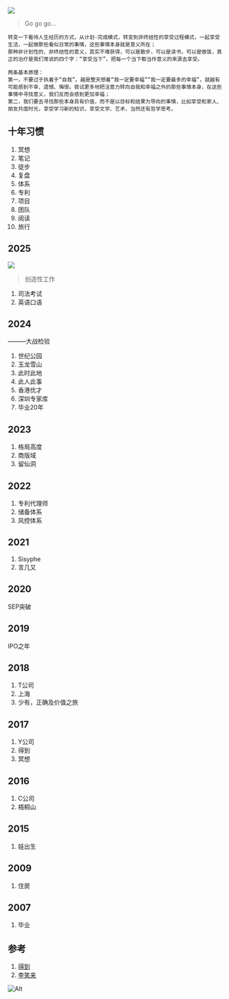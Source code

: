 

![](https://github.com/user-attachments/assets/8987e9bc-a61b-41ac-91a7-c993ec312fa9)
> Go go go...

```
转变一下看待人生经历的方式，从计划-完成模式，转变到非终结性的享受过程模式，一起享受生活，一起做那些看似日常的事情，这些事情本身就是意义所在；
那种非计划性的、非终结性的意义，其实不难获得，可以是散步，可以是读书，可以是做饭，真正的治疗是我们常说的四个字：“享受当下”，把每一个当下都当作意义的来源去享受。

两条基本原理：
第一，不要过于执着于“自我”。越是整天想着“我一定要幸福”“我一定要最多的幸福”，就越有可能感到不幸、遗憾、悔恨。尝试更多地把注意力转向自我和幸福之外的那些事情本身，在这些事情中寻找意义，我们反而会感到更加幸福；
第二，我们要去寻找那些本身具有价值，而不是以目标和结果为导向的事情，比如享受和家人、朋友共度时光，享受学习新的知识，享受文学、艺术，当然还有哲学思考。
```

## 十年习惯

1. 冥想
2. 笔记
3. 徒步
4. 复盘
5. 体系
6. 专利
7. 项目
8. 团队
9. 阅读
10. 旅行

## 2025

![](https://github.com/user-attachments/assets/d5e21d89-9034-4afa-b727-275584d023a3)
> 创造性工作

1. 司法考试
2. 英语口语

## 2024

———大战检验

1. 世纪公园
2. 玉龙雪山
3. 此时此地
4. 此人此事
5. 香港优才
6. 深圳专家库
7. 毕业20年

## 2023

1. 格局高度
2. 商版域
3. 留仙洞

## 2022

1. 专利代理师
2. 储备体系
3. 风控体系

## 2021

1. Sisyphe
2. 言几又

## 2020

SEP突破

## 2019

IPO之年

## 2018

1. T公司
2. 上海
3. 少有，正确及价值之旅

## 2017

1. Y公司
2. 得到
3. 冥想

## 2016

1. C公司
2. 梧桐山

## 2015

1. 娃出生

## 2009

1. 住房

## 2007

1. 毕业

## 参考

1. [得到](https://www.dedao.cn/)
2. [李笑来](https://lixiaolai.com/#/)

![Alt](https://repobeats.axiom.co/api/embed/40880927eaccfed2016f6281480f99f913459f14.svg "Repobeats analytics image")

